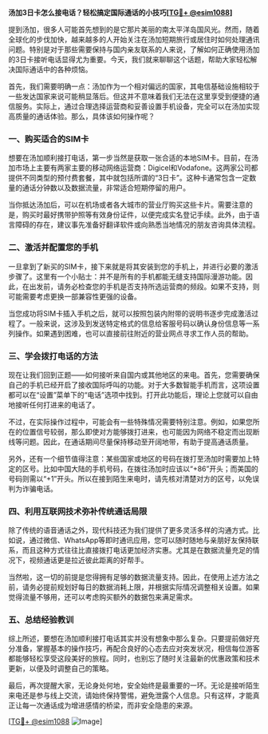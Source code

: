 **汤加3日卡怎么接电话？轻松搞定国际通话的小技巧[[TG💪+ @esim1088](https://t.me/s/esim1088)]**

提到汤加，很多人可能首先想到的是它那片美丽的南太平洋岛国风光。然而，随着全球化的步伐加快，越来越多的人开始关注在汤加短期旅行或居住时如何处理通讯问题。特别是对于那些需要保持与国内亲友联系的人来说，了解如何正确使用汤加的3日卡接听电话显得尤为重要。今天，我们就来聊聊这个话题，帮助大家轻松解决国际通话中的各种烦恼。

首先，我们需要明确一点：汤加作为一个相对偏远的国家，其电信基础设施相较于一些发达国家来说可能稍显落后。但这并不意味着我们无法在这里享受到便捷的通信服务。实际上，通过合理选择运营商和妥善设置手机设备，完全可以在汤加实现高质量的通话体验。那么，具体该如何操作呢？

### 一、购买适合的SIM卡

想要在汤加顺利接打电话，第一步当然是获取一张合适的本地SIM卡。目前，在汤加市场上主要有两家主要的移动网络运营商：Digicel和Vodafone。这两家公司都提供不同类型的预付费套餐，其中就包括所谓的“3日卡”。这种卡通常包含一定数量的通话分钟数以及数据流量，非常适合短期停留的用户。

当你抵达汤加后，可以在机场或者各大城市的营业厅购买这些卡片。需要注意的是，购买时最好携带护照等有效身份证件，以便完成实名登记手续。此外，由于语言障碍的存在，建议事先准备好翻译软件或向熟悉当地情况的朋友咨询具体流程。

### 二、激活并配置您的手机

一旦拿到了新买的SIM卡，接下来就是将其安装到您的手机上，并进行必要的激活步骤了。这里有一个小贴士：并不是所有的手机都能无缝支持国际漫游功能。因此，在出发前，请务必检查您的手机是否支持所选运营商的频段。如果不支持，则可能需要考虑更换一部兼容性更强的设备。

当您成功将SIM卡插入手机之后，就可以按照包装内附带的说明书逐步完成激活过程了。一般来说，这涉及到发送特定格式的信息给客服号码以确认身份信息等一系列操作。如果遇到困难，也可以直接前往附近的营业网点寻求工作人员的帮助。

### 三、学会拨打电话的方法

现在让我们回到正题——如何接听来自国内或其他地区的来电。首先，您需要确保自己的手机已经开启了接收国际呼叫的功能。对于大多数智能手机而言，这项设置都可以在“设置”菜单下的“电话”选项中找到。打开此功能后，理论上您就可以自由地接听任何打进来的电话了。

不过，在实际操作过程中，可能会有一些特殊情况需要特别注意。例如，如果您所在的位置信号较弱，那么即使对方能够拨打进来，也可能因为网络不稳定而出现断线等问题。因此，在通话期间尽量保持移动至开阔地带，有助于提高通话质量。

另外，还有一个细节值得注意：某些国家或地区的号码在拨打至汤加时需要加上特定的区号。比如中国大陆的手机号码，在拨往汤加时应该以“+86”开头；而美国的号码则需以“+1”开头。所以在接到陌生来电时，请先核对清楚对方的区号，以免误判为诈骗电话。

### 四、利用互联网技术弥补传统通话局限

除了传统的语音通话之外，现代科技还为我们提供了更多灵活多样的沟通方式。比如说，通过微信、WhatsApp等即时通讯应用，您可以随时随地与亲朋好友保持联系，而且这种方式往往比直接拨打电话更加经济实惠。尤其是在数据流量充足的情况下，视频通话更是拉近彼此距离的好帮手。

当然啦，这一切的前提是您得拥有足够的数据流量支持。因此，在使用上述方法之前，请务必提前规划好每日的数据消耗上限，并根据实际情况调整相关设置。如果觉得流量不够用，还可以考虑购买额外的数据包来满足需求。

### 五、总结经验教训

综上所述，要想在汤加顺利接打电话其实并没有想象中那么复杂。只要提前做好充分准备，掌握基本的操作技巧，再配合良好的心态去应对突发状况，相信每位游客都能够轻松享受这段美好的旅程。同时，也别忘了随时关注最新的优惠政策和技术更新，以便及时调整自己的策略。

最后，再次提醒大家，无论身处何地，安全始终是最重要的一环。无论是接听陌生来电还是参与线上交流，请始终保持警惕，避免泄露个人信息。只有这样，才能真正让每一次通话成为增进感情的桥梁，而非安全隐患的来源。

[[TG💪+ @esim1088](https://t.me/s/esim1088) ![Image](https://i.postimg.cc/4NQfJmqS/Snipaste-2025-05-13-00-14-12.png)]